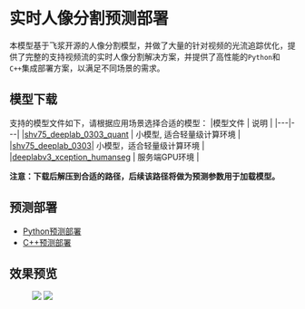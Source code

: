 # 实时人像分割预测部署

本模型基于飞浆开源的人像分割模型，并做了大量的针对视频的光流追踪优化，提供了完整的支持视频流的实时人像分割解决方案，并提供了高性能的`Python`和`C++`集成部署方案，以满足不同场景的需求。


## 模型下载

支持的模型文件如下，请根据应用场景选择合适的模型：
|模型文件 | 说明 |
|---|---|
|[shv75_deeplab_0303_quant](https://paddleseg.bj.bcebos.com/deploy/models/shv75_0303_quant.zip)  | 小模型, 适合轻量级计算环境 | 
|[shv75_deeplab_0303](https://paddleseg.bj.bcebos.com/deploy/models/shv75_deeplab_0303.zip)| 小模型，适合轻量级计算环境 | 
|[deeplabv3_xception_humanseg](https://paddleseg.bj.bcebos.com/deploy/models/deeplabv3_xception_humanseg.zip) | 服务端GPU环境 | 

**注意：下载后解压到合适的路径，后续该路径将做为预测参数用于加载模型。**


## 预测部署
- [Python预测部署](./python)
- [C++预测部署](./cpp)

## 效果预览

<figure class="half">
    <img src="https://paddleseg.bj.bcebos.com/deploy/data/input.gif">
    <img src="https://paddleseg.bj.bcebos.com/deploy/data/output.gif">
</figure>

